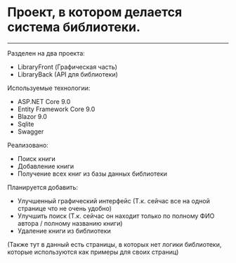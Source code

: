 # Проект, в котором делается система библиотеки.

--- 

Разделен на два проекта:
 - LibraryFront (Графическая часть)
 - LibraryBack (API для библиотеки)

Используемые технологии:
 - ASP.NET Core 9.0
 - Entity Framework Core 9.0
 - Blazor 9.0
 - Sqlite
 - Swagger

Реализовано:
 - Поиск книги
 - Добавление книги
 - Получение всех книг из базы данных библиотеки 

Планируется добавить:
 - Улучшенный графический интерфейс (Т.к. сейчас все на одной странице что не очень удобно)
 - Улучшить поиск (Т.к. сейчас он находит только по полному ФИО автора / полному названию книги)
 - Удаление книги из библиотеки

(Также тут в данный есть страницы, в которых нет логики библиотеки, которые используются как примеры для своих страниц)

